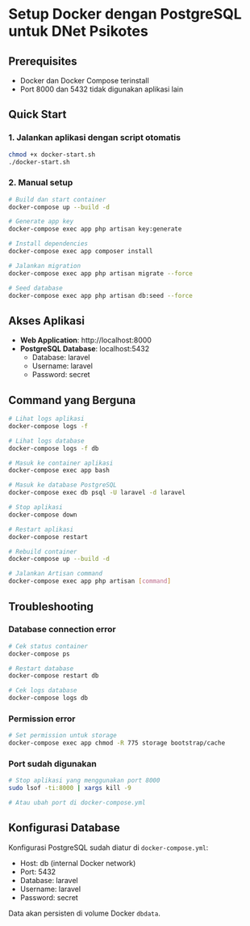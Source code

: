 # Setup Docker dengan PostgreSQL untuk DNet Psikotes

## Prerequisites
- Docker dan Docker Compose terinstall
- Port 8000 dan 5432 tidak digunakan aplikasi lain

## Quick Start

### 1. Jalankan aplikasi dengan script otomatis
```bash
chmod +x docker-start.sh
./docker-start.sh
```

### 2. Manual setup
```bash
# Build dan start container
docker-compose up --build -d

# Generate app key
docker-compose exec app php artisan key:generate

# Install dependencies
docker-compose exec app composer install

# Jalankan migration
docker-compose exec app php artisan migrate --force

# Seed database
docker-compose exec app php artisan db:seed --force
```

## Akses Aplikasi

- **Web Application**: http://localhost:8000
- **PostgreSQL Database**: localhost:5432
  - Database: laravel
  - Username: laravel
  - Password: secret

## Command yang Berguna

```bash
# Lihat logs aplikasi
docker-compose logs -f

# Lihat logs database
docker-compose logs -f db

# Masuk ke container aplikasi
docker-compose exec app bash

# Masuk ke database PostgreSQL
docker-compose exec db psql -U laravel -d laravel

# Stop aplikasi
docker-compose down

# Restart aplikasi
docker-compose restart

# Rebuild container
docker-compose up --build -d

# Jalankan Artisan command
docker-compose exec app php artisan [command]
```

## Troubleshooting

### Database connection error
```bash
# Cek status container
docker-compose ps

# Restart database
docker-compose restart db

# Cek logs database
docker-compose logs db
```

### Permission error
```bash
# Set permission untuk storage
docker-compose exec app chmod -R 775 storage bootstrap/cache
```

### Port sudah digunakan
```bash
# Stop aplikasi yang menggunakan port 8000
sudo lsof -ti:8000 | xargs kill -9

# Atau ubah port di docker-compose.yml
```

## Konfigurasi Database

Konfigurasi PostgreSQL sudah diatur di `docker-compose.yml`:
- Host: db (internal Docker network)
- Port: 5432
- Database: laravel
- Username: laravel
- Password: secret

Data akan persisten di volume Docker `dbdata`.

